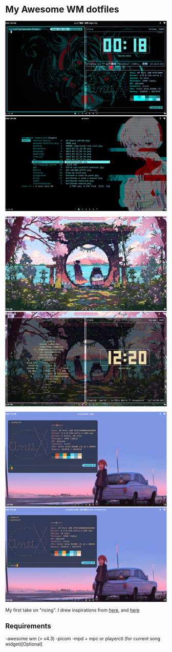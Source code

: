 # My Awesome WM dotfiles

![dark blue theme](./screenshots/dark_blue.png)
![dar blue theme](./screenshots/db2.png)

![sakura theme](./screenshots/sakura1.png)
![sakura theme](./screenshots/sakura2.png)

![norm theme](./screenshots/norm.png)
![norm theme](./screenshots/norm2.png)

My first take on "ricing". I drew inspirations from [here]("https://github.com/WillPower3309/awesome-dotfiles"), and [here]("https://github.com/anhsirk0/awesome-config/")


## Requirements
 -awesome wm (> v4.3)
 -picom 
 -mpd + mpc or playerctl (for current song widget)[Optional] 

